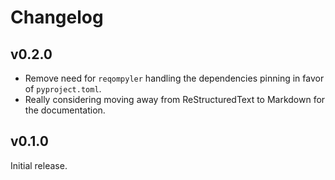 # Changelog


## v0.2.0

- Remove need for `reqompyler` handling the dependencies pinning in favor of `pyproject.toml`.
- Really considering moving away from ReStructuredText to Markdown for the documentation.

## v0.1.0

Initial release.
